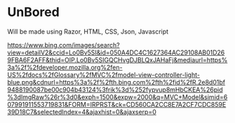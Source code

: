 # UnBored

Will be made using Razor, HTML, CSS, Json, Javascript

https://www.bing.com/images/search?view=detailV2&ccid=Lo0Bv5SI&id=050A4DC4C1627364AC29108AB01D269FBA6F2AFF&thid=OIP.Lo0Bv5SIGQCHvgDJBLQxJAHaFj&mediaurl=https%3a%2f%2fdeveloper.mozilla.org%2fen-US%2fdocs%2fGlossary%2fMVC%2fmodel-view-controller-light-blue.png&cdnurl=https%3a%2f%2fth.bing.com%2fth%2fid%2fR.2e8d01bf9488190087be00c904b43124%3frik%3d%252fypvup8mHbCKEA%26pid%3dImgRaw%26r%3d0&exph=1500&expw=2000&q=MVC+Model&simid=607991911553719831&FORM=IRPRST&ck=CD560CA2CC8E7A2CF7CDC859E39D18C7&selectedIndex=4&ajaxhist=0&ajaxserp=0
